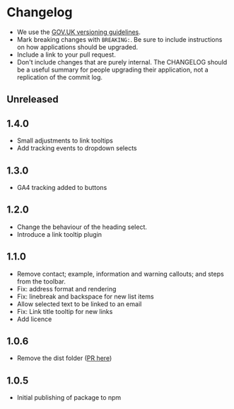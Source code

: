 # Changelog

- We use the [GOV.UK versioning guidelines](https://docs.publishing.service.gov.uk/manual/publishing-a-ruby-gem.html#versioning).
- Mark breaking changes with `BREAKING:`. Be sure to include instructions on how applications should be upgraded.
- Include a link to your pull request.
- Don't include changes that are purely internal. The CHANGELOG should be a useful summary for people upgrading their
  application, not a replication of the commit log.

## Unreleased

## 1.4.0

- Small adjustments to link tooltips
- Add tracking events to dropdown selects

## 1.3.0

- GA4 tracking added to buttons

## 1.2.0

- Change the behaviour of the heading select.
- Introduce a link tooltip plugin

## 1.1.0

- Remove contact; example, information and warning callouts; and steps from the toolbar.
- Fix: address format and rendering
- Fix: linebreak and backspace for new list items
- Allow selected text to be linked to an email
- Fix: Link title tooltip for new links
- Add licence

## 1.0.6

- Remove the dist folder ([PR here](https://github.com/alphagov/govspeak-visual-editor/pull/69))

## 1.0.5

- Initial publishing of package to npm
